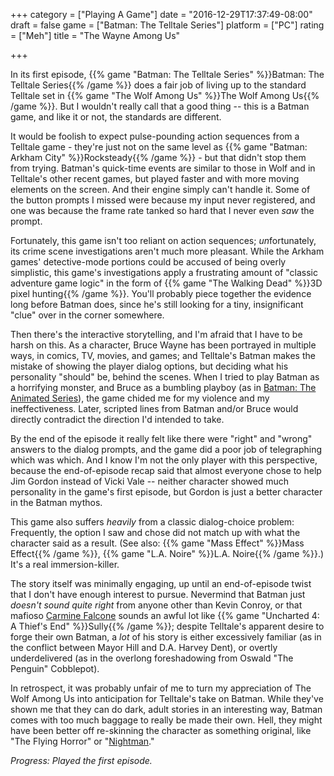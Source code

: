 +++
category = ["Playing A Game"]
date = "2016-12-29T17:37:49-08:00"
draft = false
game = ["Batman: The Telltale Series"]
platform = ["PC"]
rating = ["Meh"]
title = "The Wayne Among Us"

+++

In its first episode, {{% game "Batman: The Telltale Series" %}}Batman: The Telltale Series{{% /game %}} does a fair job of living up to the standard Telltale set in {{% game "The Wolf Among Us" %}}The Wolf Among Us{{% /game %}}.  But I wouldn't really call that a good thing -- this is a Batman game, and like it or not, the standards are different.

It would be foolish to expect pulse-pounding action sequences from a Telltale game - they're just not on the same level as {{% game "Batman: Arkham City" %}}Rocksteady{{% /game %}} - but that didn't stop them from trying.  Batman's quick-time events are similar to those in Wolf and in Telltale's other recent games, but played faster and with more moving elements on the screen.  And their engine simply can't handle it.  Some of the button prompts I missed were because my input never registered, and one was because the frame rate tanked so hard that I never even <i>saw</i> the prompt.

Fortunately, this game isn't too reliant on action sequences; <i>un</i>fortunately, its crime scene investigations aren't much more pleasant.  While the Arkham games' detective-mode portions could be accused of being overly simplistic, this game's investigations apply a frustrating amount of "classic adventure game logic" in the form of {{% game "The Walking Dead" %}}3D pixel hunting{{% /game %}}.  You'll probably piece together the evidence long before Batman does, since he's still looking for a tiny, insignificant "clue" over in the corner somewhere.

Then there's the interactive storytelling, and I'm afraid that I have to be harsh on this.  As a character, Bruce Wayne has been portrayed in multiple ways, in comics, TV, movies, and games; and Telltale's Batman makes the mistake of showing the player dialog options, but deciding what his personality "should" be, behind the scenes.  When I tried to play Batman as a horrifying monster, and Bruce as a bumbling playboy (as in <a href="https://en.wikipedia.org/wiki/Batman:_The_Animated_Series">Batman: The Animated Series</a>), the game chided me for my violence and my ineffectiveness.  Later, scripted lines from Batman and/or Bruce would directly contradict the direction I'd intended to take.

By the end of the episode it really felt like there were "right" and "wrong" answers to the dialog prompts, and the game did a poor job of telegraphing which was which.  And I know I'm not the only player with this perspective, because the end-of-episode recap said that almost everyone chose to help Jim Gordon instead of Vicki Vale -- neither character showed much personality in the game's first episode, but Gordon is just a better character in the Batman mythos.

This game also suffers <i>heavily</i> from a classic dialog-choice problem: Frequently, the option I saw and chose did not match up with what the character said as a result.  (See also: {{% game "Mass Effect" %}}Mass Effect{{% /game %}}, {{% game "L.A. Noire" %}}L.A. Noire{{% /game %}}.)  It's a real immersion-killer.

The story itself was minimally engaging, up until an end-of-episode twist that I don't have enough interest to pursue.  Nevermind that Batman just <i>doesn't sound quite right</i> from anyone other than Kevin Conroy, or that mafioso <a href="http://www.imdb.com/name/nm0569501">Carmine Falcone</a> sounds an awful lot like {{% game "Uncharted 4: A Thief's End" %}}Sully{{% /game %}}; despite Telltale's apparent desire to forge their own Batman, a <i>lot</i> of his story is either excessively familiar (as in the conflict between Mayor Hill and D.A. Harvey Dent), or overtly underdelivered (as in the overlong foreshadowing from Oswald "The Penguin" Cobblepot).

In retrospect, it was probably unfair of me to turn my appreciation of The Wolf Among Us into anticipation for Telltale's take on Batman.  While they've shown me that they can do dark, adult stories in an interesting way, Batman comes with too much baggage to really be made their own.  Hell, they might have been better off re-skinning the character as something original, like "The Flying Horror" or "<a href="http://itsalwayssunny.wikia.com/wiki/The_Nightman">Nightman</a>."

<i>Progress: Played the first episode.</i>
